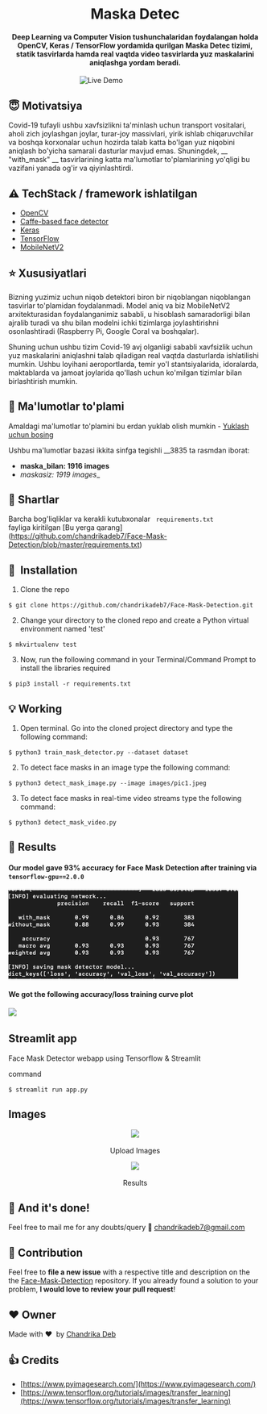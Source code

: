 <h1 align="center">Maska Detec</h1>

<div align= "center">
  <h4>Deep Learning va Computer Vision tushunchalaridan foydalangan holda OpenCV, Keras / TensorFlow yordamida qurilgan Maska Detec tizimi, statik tasvirlarda hamda real vaqtda video tasvirlarda yuz maskalarini aniqlashga yordam beradi.</h4>
</div>


&nbsp;&nbsp;&nbsp;&nbsp;&nbsp;&nbsp;&nbsp;&nbsp;&nbsp;&nbsp;&nbsp;&nbsp;&nbsp;&nbsp;&nbsp;&nbsp;&nbsp;&nbsp;&nbsp;&nbsp;&nbsp;&nbsp;&nbsp;&nbsp;&nbsp;&nbsp;&nbsp;&nbsp;&nbsp;&nbsp;&nbsp;&nbsp;&nbsp;&nbsp;&nbsp;
![Live Demo](https://github.com/chandrikadeb7/Face-Mask-Detection/blob/master/Readme_images/Demo.gif)



## :innocent: Motivatsiya
Covid-19 tufayli ushbu xavfsizlikni ta'minlash uchun transport vositalari, aholi zich joylashgan joylar, turar-joy massivlari, yirik ishlab chiqaruvchilar va boshqa korxonalar uchun hozirda talab katta bo'lgan yuz niqobini aniqlash bo'yicha samarali dasturlar mavjud emas. Shuningdek, __ "with_mask" __ tasvirlarining katta ma'lumotlar to'plamlarining yo'qligi bu vazifani yanada og'ir va qiyinlashtirdi.

 

## :warning: TechStack / framework ishlatilgan

- [OpenCV](https://opencv.org/)
- [Caffe-based face detector](https://caffe.berkeleyvision.org/)
- [Keras](https://keras.io/)
- [TensorFlow](https://www.tensorflow.org/)
- [MobileNetV2](https://arxiv.org/abs/1801.04381)

## :star: Xususiyatlari
Bizning yuzimiz uchun niqob detektori biron bir niqoblangan niqoblangan tasvirlar to'plamidan foydalanmadi. Model aniq va biz MobileNetV2 arxitekturasidan foydalanganimiz sababli, u hisoblash samaradorligi bilan ajralib turadi va shu bilan modelni ichki tizimlarga joylashtirishni osonlashtiradi (Raspberry Pi, Google Coral va boshqalar).

Shuning uchun ushbu tizim Covid-19 avj olganligi sababli xavfsizlik uchun yuz maskalarini aniqlashni talab qiladigan real vaqtda dasturlarda ishlatilishi mumkin. Ushbu loyihani aeroportlarda, temir yo'l stantsiyalarida, idoralarda, maktablarda va jamoat joylarida qo'llash uchun ko'milgan tizimlar bilan birlashtirish mumkin.

## :file_folder: Ma'lumotlar to'plami
Amaldagi ma'lumotlar to'plamini bu erdan yuklab olish mumkin - [Yuklash uchun bosing](https://drive.google.com/drive/folders/1XDte2DL2Mf_hw4NsmGst7QtYoU7sMBVG?usp=sharing)

Ushbu ma'lumotlar bazasi ikkita sinfga tegishli __3835 ta rasmdan iborat:
*	__maska_bilan: 1916 images__
*	__maskasiz_: 1919 images__



## :key: Shartlar

Barcha bog'liqliklar va kerakli kutubxonalar <code> requirements.txt </code> fayliga kiritilgan [Bu yerga qarang] (https://github.com/chandrikadeb7/Face-Mask-Detection/blob/master/requirements.txt)

## 🚀&nbsp; Installation
1. Clone the repo
```
$ git clone https://github.com/chandrikadeb7/Face-Mask-Detection.git
```

2. Change your directory to the cloned repo and create a Python virtual environment named 'test'
```
$ mkvirtualenv test
```

3. Now, run the following command in your Terminal/Command Prompt to install the libraries required
```
$ pip3 install -r requirements.txt
```

## :bulb: Working

1. Open terminal. Go into the cloned project directory and type the following command:
```
$ python3 train_mask_detector.py --dataset dataset
```

2. To detect face masks in an image type the following command: 
```
$ python3 detect_mask_image.py --image images/pic1.jpeg
```

3. To detect face masks in real-time video streams type the following command:
```
$ python3 detect_mask_video.py 
```
## :key: Results

#### Our model gave 93% accuracy for Face Mask Detection after training via <code>tensorflow-gpu==2.0.0</code>

![](https://github.com/chandrikadeb7/Face-Mask-Detection/blob/master/Readme_images/Screenshot%202020-06-01%20at%209.48.27%20PM.png)

#### We got the following accuracy/loss training curve plot
![](https://github.com/chandrikadeb7/Face-Mask-Detection/blob/master/plot.png)

## Streamlit app

Face Mask Detector webapp using Tensorflow & Streamlit

command
```
$ streamlit run app.py 
```
## Images

<p align="center">
  <img src="Readme_images/1.PNG">
</p>
<p align="center">Upload Images</p>

<p align="center">
  <img src="Readme_images/2.PNG">
</p>
<p align="center">Results</p>

## :clap: And it's done!
Feel free to mail me for any doubts/query 
:email: chandrikadeb7@gmail.com

## :handshake: Contribution
Feel free to **file a new issue** with a respective title and description on the the [Face-Mask-Detection](https://github.com/chandrikadeb7/Face-Mask-Detection/issues) repository. If you already found a solution to your problem, **I would love to review your pull request**! 

## :heart: Owner
Made with :heart:&nbsp;  by [Chandrika Deb](https://github.com/chandrikadeb7)

## :+1: Credits
* [https://www.pyimagesearch.com/](https://www.pyimagesearch.com/)
* [https://www.tensorflow.org/tutorials/images/transfer_learning](https://www.tensorflow.org/tutorials/images/transfer_learning)


